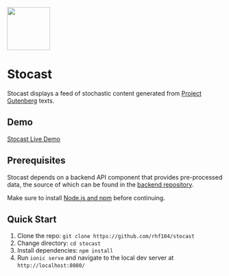 <img src="https://i.imgur.com/zwNxr3T.png" style="width: 100px; height: 100px;"/>

# Stocast

Stocast displays a feed of stochastic content generated from [Project Gutenberg][gutenberg] texts.

## Demo

[Stocast Live Demo][demo]

## Prerequisites

Stocast depends on a backend API component that provides pre-processed data, the source of which can be found in the [backend repository][backend].

Make sure to install [Node.js and npm][nodejs] before continuing.

## Quick Start

1. Clone the repo: `git clone https://github.com/rhf104/stocast`
2. Change directory: `cd stocast`
3. Install dependencies: `npm install`
4. Run `ionic serve` and navigate to the local dev server at `http://localhost:8080/`

[gutenberg]: https://www.gutenberg.org
[demo]: https://stocast.appspot.com
[backend]: https://github.com/rhf104/stocast-api
[nodejs]: https://nodejs.org